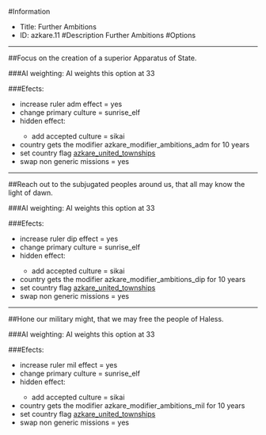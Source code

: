#Information
 - Title: Further Ambitions
 - ID: azkare.11
#Description
Further Ambitions
#Options

___
##Focus on the creation of a superior Apparatus of State.

###AI weighting:
AI weights this option at 33


###Efects:<ul><li>increase ruler adm effect = yes</li><li>change primary culture = sunrise_elf</li><li>hidden effect:</li><ul><li>add accepted culture = sikai</li></ul><li>country gets the modifier azkare_modifier_ambitions_adm for 10 years</li><li>set country flag [azkare_united_townships](../flags/azkare_united_townships.md)</li><li>swap non generic missions = yes</li></ul>

___
##Reach out to the subjugated peoples around us, that all may know the light of dawn.

###AI weighting:
AI weights this option at 33


###Efects:<ul><li>increase ruler dip effect = yes</li><li>change primary culture = sunrise_elf</li><li>hidden effect:</li><ul><li>add accepted culture = sikai</li></ul><li>country gets the modifier azkare_modifier_ambitions_dip for 10 years</li><li>set country flag [azkare_united_townships](../flags/azkare_united_townships.md)</li><li>swap non generic missions = yes</li></ul>

___
##Hone our military might, that we may free the people of Haless.

###AI weighting:
AI weights this option at 33


###Efects:<ul><li>increase ruler mil effect = yes</li><li>change primary culture = sunrise_elf</li><li>hidden effect:</li><ul><li>add accepted culture = sikai</li></ul><li>country gets the modifier azkare_modifier_ambitions_mil for 10 years</li><li>set country flag [azkare_united_townships](../flags/azkare_united_townships.md)</li><li>swap non generic missions = yes</li></ul>
